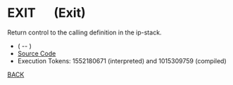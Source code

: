 # EXIT &emsp; (Exit)
Return control to the calling definition in the ip-stack.
* ( -- )
* [Source Code](../words/core/Exit.cs)
* Execution Tokens: 1552180671 (interpreted) and 1015309759 (compiled)


[BACK](builtins.md#Exit)
